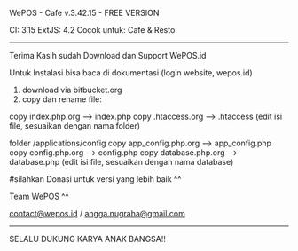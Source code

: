 WePOS - Cafe v.3.42.15 - FREE VERSION

CI: 3.15
ExtJS: 4.2
Cocok untuk: Cafe & Resto

----------------------------------------------------------------------
Terima Kasih sudah Download dan Support WePOS.id

Untuk Instalasi bisa baca di dokumentasi (login website, wepos.id)

1. download via bitbucket.org
2. copy dan rename file:

copy index.php.org --> index.php
copy .htaccess.org --> .htaccess (edit isi file, sesuaikan dengan nama folder)

folder /applications/config
copy app_config.php.org --> app_config.php
copy config.php.org --> config.php
copy database.php.org --> database.php (edit isi file, sesuaikan dengan nama database)

#silahkan Donasi untuk versi yang lebih baik ^^


Team WePOS ^^

contact@wepos.id / angga.nugraha@gmail.com

----------------------------------------------------------------------
SELALU DUKUNG KARYA ANAK BANGSA!!




